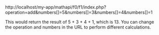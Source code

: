 http://localhost/my-app/mathapi/f0/f1/index.php?operation=add&numbers[]=5&numbers[]=3&numbers[]=4&numbers[]=1

This would return the result of 5 + 3 + 4 + 1, which is 13. You can change the operation and numbers in the URL to perform different calculations.
